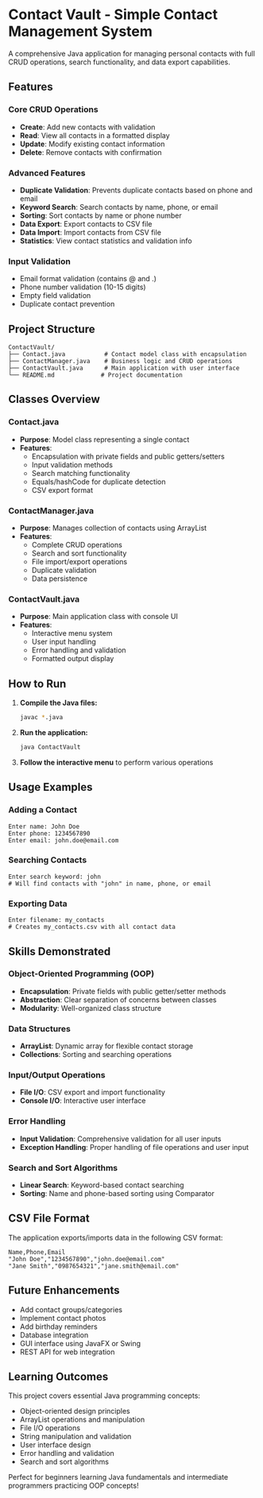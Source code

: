 # Contact Vault - Simple Contact Management System

A comprehensive Java application for managing personal contacts with full CRUD operations, search functionality, and data export capabilities.

## Features

### Core CRUD Operations
- **Create**: Add new contacts with validation
- **Read**: View all contacts in a formatted display
- **Update**: Modify existing contact information
- **Delete**: Remove contacts with confirmation

### Advanced Features
- **Duplicate Validation**: Prevents duplicate contacts based on phone and email
- **Keyword Search**: Search contacts by name, phone, or email
- **Sorting**: Sort contacts by name or phone number
- **Data Export**: Export contacts to CSV file
- **Data Import**: Import contacts from CSV file
- **Statistics**: View contact statistics and validation info

### Input Validation
- Email format validation (contains @ and .)
- Phone number validation (10-15 digits)
- Empty field validation
- Duplicate contact prevention

## Project Structure

```
ContactVault/
├── Contact.java           # Contact model class with encapsulation
├── ContactManager.java    # Business logic and CRUD operations
├── ContactVault.java      # Main application with user interface
└── README.md             # Project documentation
```

## Classes Overview

### Contact.java
- **Purpose**: Model class representing a single contact
- **Features**: 
  - Encapsulation with private fields and public getters/setters
  - Input validation methods
  - Search matching functionality
  - Equals/hashCode for duplicate detection
  - CSV export format

### ContactManager.java
- **Purpose**: Manages collection of contacts using ArrayList
- **Features**:
  - Complete CRUD operations
  - Search and sort functionality
  - File import/export operations
  - Duplicate validation
  - Data persistence

### ContactVault.java
- **Purpose**: Main application class with console UI
- **Features**:
  - Interactive menu system
  - User input handling
  - Error handling and validation
  - Formatted output display

## How to Run

1. **Compile the Java files:**
   ```bash
   javac *.java
   ```

2. **Run the application:**
   ```bash
   java ContactVault
   ```

3. **Follow the interactive menu** to perform various operations

## Usage Examples

### Adding a Contact
```
Enter name: John Doe
Enter phone: 1234567890
Enter email: john.doe@email.com
```

### Searching Contacts
```
Enter search keyword: john
# Will find contacts with "john" in name, phone, or email
```

### Exporting Data
```
Enter filename: my_contacts
# Creates my_contacts.csv with all contact data
```

## Skills Demonstrated

### Object-Oriented Programming (OOP)
- **Encapsulation**: Private fields with public getter/setter methods
- **Abstraction**: Clear separation of concerns between classes
- **Modularity**: Well-organized class structure

### Data Structures
- **ArrayList**: Dynamic array for flexible contact storage
- **Collections**: Sorting and searching operations

### Input/Output Operations
- **File I/O**: CSV export and import functionality
- **Console I/O**: Interactive user interface

### Error Handling
- **Input Validation**: Comprehensive validation for all user inputs
- **Exception Handling**: Proper handling of file operations and user input

### Search and Sort Algorithms
- **Linear Search**: Keyword-based contact searching
- **Sorting**: Name and phone-based sorting using Comparator

## CSV File Format

The application exports/imports data in the following CSV format:
```csv
Name,Phone,Email
"John Doe","1234567890","john.doe@email.com"
"Jane Smith","0987654321","jane.smith@email.com"
```

## Future Enhancements

- Add contact groups/categories
- Implement contact photos
- Add birthday reminders
- Database integration
- GUI interface using JavaFX or Swing
- REST API for web integration

## Learning Outcomes

This project covers essential Java programming concepts:
- Object-oriented design principles
- ArrayList operations and manipulation
- File I/O operations
- String manipulation and validation
- User interface design
- Error handling and validation
- Search and sort algorithms

Perfect for beginners learning Java fundamentals and intermediate programmers practicing OOP concepts!

